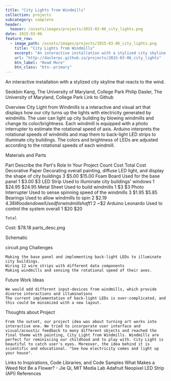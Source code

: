```yaml
---
title: "City Lights from Windmills"
collection: projects
subcategory: complete
header: 
  teaser: /assets/images/projects/2015-03-06_city_lights.png
date: 2015-03-06
feature_row: 
  - image_path: /assets/images/projects/2015-03-06_city_lights.png
    title: "City Lights from Windmills"
    excerpt: "An interactive installation with a stylized city skyline that reacts to the wind."
    url: "http://daslerpc.github.io/projects/2015-03-06_city_lights"
    btn_label: "Read More"
    btn_class: "btn--primary"
---
```


An interactive installation with a stylized city skyline that reacts to the wind.

Seokbin Kang, The University of Maryland, College Park
Philip Dasler, The University of Maryland, College Park
Link to Github

Overview
City Light from Windmills is a interactive and visual art that displays how our city turns up the lights with electricity generated by windmills. The user can light up city building by blowing windmills and change its color/brightness. Each windmill is equipped with a photo interrupter to estimate the rotational speed of axis. Arduino interprets the rotational speeds of windmills and map them to back-light LED strips to illuminate city buildings. The colors and brightness of LEDs are adjusted according to the rotational speeds of each windmill.








Materials and Parts

Part
	Describe the Part's Role In Your Project
	Count
	Cost
	Total Cost
Decorative Paper
	Decorating overall painting, diffuse LED light, and display the shape of city buildings
	3
	$5.00
	$15.00
Foam Board
	Used for the base panel
	1
	$3.00
	$3
LED Strip
	Used to illuminate city buildings' windows
	1
	$24.95
	$24.95
Metal Sheet
	Used to build windmills
	1
	$3
	$3
Photo Interrupter
	Used to sense spinning speed of the windmills
	3
	$1.95
	$5.85
Bearings
	Used to allow windmills to spin
	2
	$2.19
	$4.38
Wooden dowel
	Used for windmill shaft
	1
	~$2
	~$2
Arduino Leonardo
	Used to control the system overall
	1
	$20
	$20

	
	
	Total
Cost:
	$78.18
parts_desc.png

Schematic

circuit.png
Challenges

    Making the base panel and implementing back-light LEDs to illuminate city buildings.
    Wiring 12 wire strips with different data components
    Making windmills and sensing the rotational speed of their axes.



Future Work Ideas

    We would add different input-devices from windmills, which provide diverse interactions and illuminations
    The current implementation of back-light LEDs is over-complicated, and this could be minimized with a new layout.


Thoughts about Project

    From the outset, our project idea was about turning art works into interactive one. We tried to incorporate user interface and visual/acoustic feedback to many different objects and reached the final theme with painting, City Light from Windmills. Windmills are perfect for reminiscing our childhood and to play with. City Light is beautiful to catch user's eyes. Moreover, the idea behind it is scientific and educational. "See how electricity comes and light up your house".


Links to Inspirations, Code Libraries, and Code Samples
What Makes a Weed Not Be a Flower? - Jie Qi, MIT Media Lab
Adafruit Neopixel LED Strip (API)
References